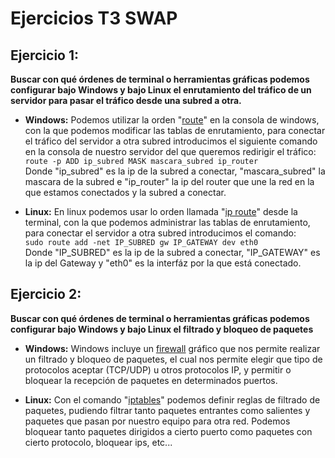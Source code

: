 # Ejercicios T3 SWAP

## Ejercicio 1:
**Buscar con qué órdenes de terminal o herramientas gráficas podemos configurar bajo Windows y bajo Linux el enrutamiento del tráfico de un servidor para pasar el tráfico desde una subred a otra.**

* **Windows:** Podemos utilizar la orden "[route](https://technet.microsoft.com/en-us/library/bb490991.aspx?f=255&MSPPError=-2147217396)" en la consola de windows, con la que podemos modificar las tablas de enrutamiento, para conectar el tráfico del servidor a otra subred introducimos el siguiente comando en la consola de nuestro servidor del que queremos redirigir el tráfico:  
`route -p ADD ip_subred MASK mascara_subred ip_router`  
Donde "ip_subred" es la ip de la subred a conectar, "mascara_subred" la mascara de la subred e "ip_router" la ip del router que une la red en la que estamos conectados y la subred a conectar.

* **Linux:** En linux podemos usar lo orden llamada "[ip route](https://man.cx/route(1))" desde la terminal, con la que podemos administrar las tablas de enrutamiento, para conectar el servidor a otra subred introducimos el comando:  
`sudo route add -net IP_SUBRED gw IP_GATEWAY dev eth0`  
Donde "IP_SUBRED" es la ip de la subred a conectar, "IP_GATEWAY" es la ip del Gateway y "eth0" es la interfáz por la que está conectado.

## Ejercicio 2:
**Buscar con qué órdenes de terminal o herramientas gráficas podemos configurar bajo Windows y bajo Linux el filtrado y bloqueo de paquetes**

* **Windows:** Windows incluye un [firewall](https://technet.microsoft.com/en-us/library/19b429b3-c32b-4cbd-ae2a-8e77f2ced35c) gráfico que nos permite realizar un filtrado y bloqueo de paquetes, el cual nos permite elegir que tipo de protocolos aceptar (TCP/UDP) u otros protocolos IP, y permitir o bloquear la recepción de paquetes en determinados puertos.

* **Linux:** Con el comando "[iptables](http://ipset.netfilter.org/iptables.man.html)" podemos definir reglas de filtrado de paquetes, pudiendo filtrar tanto paquetes entrantes como salientes y paquetes que pasan por nuestro equipo para otra red. Podemos bloquear tanto paquetes dirigidos a cierto puerto como paquetes con cierto protocolo, bloquear ips, etc...
